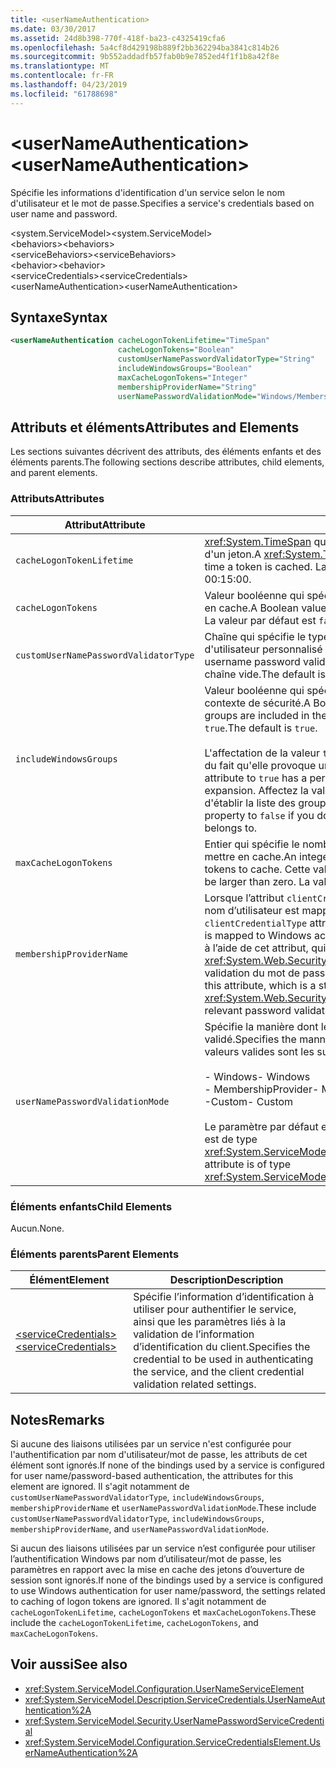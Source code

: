 ```yaml
---
title: <userNameAuthentication>
ms.date: 03/30/2017
ms.assetid: 24d8b398-770f-418f-ba23-c4325419cfa6
ms.openlocfilehash: 5a4cf8d429198b889f2bb362294ba3841c814b26
ms.sourcegitcommit: 9b552addadfb57fab0b9e7852ed4f1f1b8a42f8e
ms.translationtype: MT
ms.contentlocale: fr-FR
ms.lasthandoff: 04/23/2019
ms.locfileid: "61788698"
---
```

# <a name="usernameauthentication"></a><span data-ttu-id="cb1d5-101">\<userNameAuthentication></span><span class="sxs-lookup"><span data-stu-id="cb1d5-101">\<userNameAuthentication></span></span>
<span data-ttu-id="cb1d5-102">Spécifie les informations d'identification d'un service selon le nom d'utilisateur et le mot de passe.</span><span class="sxs-lookup"><span data-stu-id="cb1d5-102">Specifies a service's credentials based on user name and password.</span></span>  
  
 <span data-ttu-id="cb1d5-103">\<system.ServiceModel></span><span class="sxs-lookup"><span data-stu-id="cb1d5-103">\<system.ServiceModel></span></span>  
<span data-ttu-id="cb1d5-104">\<behaviors></span><span class="sxs-lookup"><span data-stu-id="cb1d5-104">\<behaviors></span></span>  
<span data-ttu-id="cb1d5-105">\<serviceBehaviors></span><span class="sxs-lookup"><span data-stu-id="cb1d5-105">\<serviceBehaviors></span></span>  
<span data-ttu-id="cb1d5-106">\<behavior></span><span class="sxs-lookup"><span data-stu-id="cb1d5-106">\<behavior></span></span>  
<span data-ttu-id="cb1d5-107">\<serviceCredentials></span><span class="sxs-lookup"><span data-stu-id="cb1d5-107">\<serviceCredentials></span></span>  
<span data-ttu-id="cb1d5-108">\<userNameAuthentication></span><span class="sxs-lookup"><span data-stu-id="cb1d5-108">\<userNameAuthentication></span></span>  
  
## <a name="syntax"></a><span data-ttu-id="cb1d5-109">Syntaxe</span><span class="sxs-lookup"><span data-stu-id="cb1d5-109">Syntax</span></span>  
  
```xml  
<userNameAuthentication cacheLogonTokenLifetime="TimeSpan"
                        cacheLogonTokens="Boolean"
                        customUserNamePasswordValidatorType="String"
                        includeWindowsGroups="Boolean"
                        maxCacheLogonTokens="Integer"
                        membershipProviderName="String"
                        userNamePasswordValidationMode="Windows/MembershipProvider/Custom" />
```  
  
## <a name="attributes-and-elements"></a><span data-ttu-id="cb1d5-110">Attributs et éléments</span><span class="sxs-lookup"><span data-stu-id="cb1d5-110">Attributes and Elements</span></span>  
 <span data-ttu-id="cb1d5-111">Les sections suivantes décrivent des attributs, des éléments enfants et des éléments parents.</span><span class="sxs-lookup"><span data-stu-id="cb1d5-111">The following sections describe attributes, child elements, and parent elements.</span></span>  
  
### <a name="attributes"></a><span data-ttu-id="cb1d5-112">Attributs</span><span class="sxs-lookup"><span data-stu-id="cb1d5-112">Attributes</span></span>  
  
|<span data-ttu-id="cb1d5-113">Attribut</span><span class="sxs-lookup"><span data-stu-id="cb1d5-113">Attribute</span></span>|<span data-ttu-id="cb1d5-114">Description</span><span class="sxs-lookup"><span data-stu-id="cb1d5-114">Description</span></span>|  
|---------------|-----------------|  
|`cacheLogonTokenLifetime`|<span data-ttu-id="cb1d5-115"><xref:System.TimeSpan> qui spécifie la durée maximale de mise en cache d'un jeton.</span><span class="sxs-lookup"><span data-stu-id="cb1d5-115">A <xref:System.TimeSpan> that specifies the maximum length of time a token is cached.</span></span> <span data-ttu-id="cb1d5-116">La valeur par défaut est 00:15:00.</span><span class="sxs-lookup"><span data-stu-id="cb1d5-116">The default is 00:15:00.</span></span>|  
|`cacheLogonTokens`|<span data-ttu-id="cb1d5-117">Valeur booléenne qui spécifie si les jetons d'ouverture de session sont mis en cache.</span><span class="sxs-lookup"><span data-stu-id="cb1d5-117">A Boolean value that specifies whether logon tokens are cached.</span></span> <span data-ttu-id="cb1d5-118">La valeur par défaut est `false`.</span><span class="sxs-lookup"><span data-stu-id="cb1d5-118">The default is `false`.</span></span>|  
|`customUserNamePasswordValidatorType`|<span data-ttu-id="cb1d5-119">Chaîne qui spécifie le type de validateur de mot de passe de nom d'utilisateur personnalisé à utiliser.</span><span class="sxs-lookup"><span data-stu-id="cb1d5-119">A string that specifies the type of custom username password validator to be used.</span></span> <span data-ttu-id="cb1d5-120">La valeur par défaut est une chaîne vide.</span><span class="sxs-lookup"><span data-stu-id="cb1d5-120">The default is an empty string.</span></span>|  
|`includeWindowsGroups`|<span data-ttu-id="cb1d5-121">Valeur booléenne qui spécifie si les groupes Windows sont inclus au contexte de sécurité.</span><span class="sxs-lookup"><span data-stu-id="cb1d5-121">A Boolean value that specifies whether Windows groups are included in the security context.</span></span> <span data-ttu-id="cb1d5-122">La valeur par défaut est `true`.</span><span class="sxs-lookup"><span data-stu-id="cb1d5-122">The default is `true`.</span></span><br /><br /> <span data-ttu-id="cb1d5-123">L'affectation de la valeur `true` à cet attribut a un impact sur les performances du fait qu'elle provoque une expansion complète du groupe.</span><span class="sxs-lookup"><span data-stu-id="cb1d5-123">Setting this attribute to `true` has a performance impact as it results in a full-group expansion.</span></span> <span data-ttu-id="cb1d5-124">Affectez la valeur `false` à cette propriété s'il n'est pas nécessaire d'établir la liste des groupes auxquels appartient un utilisateur.</span><span class="sxs-lookup"><span data-stu-id="cb1d5-124">Set this property to `false` if you do not need to establish the list of groups a user belongs to.</span></span>|  
|`maxCacheLogonTokens`|<span data-ttu-id="cb1d5-125">Entier qui spécifie le nombre maximal de jetons d'ouverture de session à mettre en cache.</span><span class="sxs-lookup"><span data-stu-id="cb1d5-125">An integer that specifies the maximum number of logon tokens to cache.</span></span> <span data-ttu-id="cb1d5-126">Cette valeur doit être supérieure à zéro.</span><span class="sxs-lookup"><span data-stu-id="cb1d5-126">This value should be larger than zero.</span></span> <span data-ttu-id="cb1d5-127">La valeur par défaut est 128.</span><span class="sxs-lookup"><span data-stu-id="cb1d5-127">The default is 128.</span></span>|  
|`membershipProviderName`|<span data-ttu-id="cb1d5-128">Lorsque l’attribut `clientCredentialType` d’une liaison a la valeur `username`, le nom d’utilisateur est mappé aux comptes Windows.</span><span class="sxs-lookup"><span data-stu-id="cb1d5-128">When the `clientCredentialType` attribute of a binding is set to `username`, the username is mapped to Windows accounts.</span></span> <span data-ttu-id="cb1d5-129">Vous pouvez substituer ce comportement à l’aide de cet attribut, qui est une chaîne contenant le nom de la valeur <xref:System.Web.Security.MembershipProvider> qui fournit le mécanisme de validation du mot de passe pertinent.</span><span class="sxs-lookup"><span data-stu-id="cb1d5-129">You can override this behavior using this attribute, which is a string that contains the name of the <xref:System.Web.Security.MembershipProvider> value that provides the relevant password validation mechanism.</span></span>|  
|`userNamePasswordValidationMode`|<span data-ttu-id="cb1d5-130">Spécifie la manière dont le mot de passe de nom d'utilisateur est validé.</span><span class="sxs-lookup"><span data-stu-id="cb1d5-130">Specifies the manner in which username password is validated.</span></span> <span data-ttu-id="cb1d5-131">Les valeurs valides sont les suivantes :</span><span class="sxs-lookup"><span data-stu-id="cb1d5-131">Valid values are:</span></span><br /><br /> <span data-ttu-id="cb1d5-132">-   Windows</span><span class="sxs-lookup"><span data-stu-id="cb1d5-132">-   Windows</span></span><br /><span data-ttu-id="cb1d5-133">-   MembershipProvider</span><span class="sxs-lookup"><span data-stu-id="cb1d5-133">-   MembershipProvider</span></span><br /><span data-ttu-id="cb1d5-134">-Custom</span><span class="sxs-lookup"><span data-stu-id="cb1d5-134">-   Custom</span></span><br /><br /> <span data-ttu-id="cb1d5-135">Le paramètre par défaut est Windows.</span><span class="sxs-lookup"><span data-stu-id="cb1d5-135">The default is Windows.</span></span> <span data-ttu-id="cb1d5-136">Cet attribut est de type <xref:System.ServiceModel.Security.UserNamePasswordValidationMode>.</span><span class="sxs-lookup"><span data-stu-id="cb1d5-136">This attribute is of type <xref:System.ServiceModel.Security.UserNamePasswordValidationMode>.</span></span>|  
  
### <a name="child-elements"></a><span data-ttu-id="cb1d5-137">Éléments enfants</span><span class="sxs-lookup"><span data-stu-id="cb1d5-137">Child Elements</span></span>  
 <span data-ttu-id="cb1d5-138">Aucun.</span><span class="sxs-lookup"><span data-stu-id="cb1d5-138">None.</span></span>  
  
### <a name="parent-elements"></a><span data-ttu-id="cb1d5-139">Éléments parents</span><span class="sxs-lookup"><span data-stu-id="cb1d5-139">Parent Elements</span></span>  
  
|<span data-ttu-id="cb1d5-140">Élément</span><span class="sxs-lookup"><span data-stu-id="cb1d5-140">Element</span></span>|<span data-ttu-id="cb1d5-141">Description</span><span class="sxs-lookup"><span data-stu-id="cb1d5-141">Description</span></span>|  
|-------------|-----------------|  
|[<span data-ttu-id="cb1d5-142">\<serviceCredentials></span><span class="sxs-lookup"><span data-stu-id="cb1d5-142">\<serviceCredentials></span></span>](../../../../../docs/framework/configure-apps/file-schema/wcf/servicecredentials.md)|<span data-ttu-id="cb1d5-143">Spécifie l’information d’identification à utiliser pour authentifier le service, ainsi que les paramètres liés à la validation de l’information d’identification du client.</span><span class="sxs-lookup"><span data-stu-id="cb1d5-143">Specifies the credential to be used in authenticating the service, and the client credential validation related settings.</span></span>|  
  
## <a name="remarks"></a><span data-ttu-id="cb1d5-144">Notes</span><span class="sxs-lookup"><span data-stu-id="cb1d5-144">Remarks</span></span>  
 <span data-ttu-id="cb1d5-145">Si aucune des liaisons utilisées par un service n'est configurée pour l'authentification par nom d'utilisateur/mot de passe, les attributs de cet élément sont ignorés.</span><span class="sxs-lookup"><span data-stu-id="cb1d5-145">If none of the bindings used by a service is configured for user name/password-based authentication, the attributes for this element are ignored.</span></span> <span data-ttu-id="cb1d5-146">Il s'agit notamment de `customUserNamePasswordValidatorType`, `includeWindowsGroups`, `membershipProviderName` et `userNamePasswordValidationMode`.</span><span class="sxs-lookup"><span data-stu-id="cb1d5-146">These include `customUserNamePasswordValidatorType`, `includeWindowsGroups`, `membershipProviderName`, and `userNamePasswordValidationMode`.</span></span>  
  
 <span data-ttu-id="cb1d5-147">Si aucun des liaisons utilisées par un service n’est configurée pour utiliser l’authentification Windows par nom d’utilisateur/mot de passe, les paramètres en rapport avec la mise en cache des jetons d’ouverture de session sont ignorés.</span><span class="sxs-lookup"><span data-stu-id="cb1d5-147">If none of the bindings used by a service is configured to use Windows authentication for user name/password, the settings related to caching of logon tokens are ignored.</span></span> <span data-ttu-id="cb1d5-148">Il s'agit notamment de `cacheLogonTokenLifetime`, `cacheLogonTokens` et `maxCacheLogonTokens`.</span><span class="sxs-lookup"><span data-stu-id="cb1d5-148">These include the `cacheLogonTokenLifetime`, `cacheLogonTokens`, and `maxCacheLogonTokens`.</span></span>  
  
## <a name="see-also"></a><span data-ttu-id="cb1d5-149">Voir aussi</span><span class="sxs-lookup"><span data-stu-id="cb1d5-149">See also</span></span>

- <xref:System.ServiceModel.Configuration.UserNameServiceElement>
- <xref:System.ServiceModel.Description.ServiceCredentials.UserNameAuthentication%2A>
- <xref:System.ServiceModel.Security.UserNamePasswordServiceCredential>
- <xref:System.ServiceModel.Configuration.ServiceCredentialsElement.UserNameAuthentication%2A>
